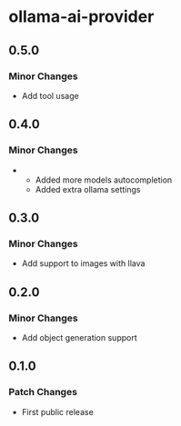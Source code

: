 # ollama-ai-provider

## 0.5.0

### Minor Changes

- Add tool usage

## 0.4.0

### Minor Changes

- - Added more models autocompletion
  - Added extra ollama settings

## 0.3.0

### Minor Changes

- Add support to images with llava

## 0.2.0

### Minor Changes

- Add object generation support

## 0.1.0

### Patch Changes

- First public release
